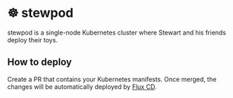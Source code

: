 # ☸️ stewpod

stewpod is a single-node Kubernetes cluster where Stewart and his friends deploy their toys.

## How to deploy

Create a PR that contains your Kubernetes manifests. Once merged, the changes will be automatically deployed by [Flux CD](https://github.com/fluxcd/flux).
